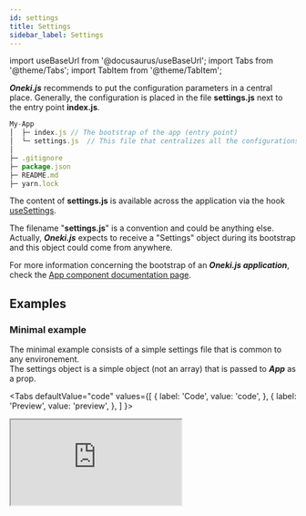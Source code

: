 ```yaml
---
id: settings
title: Settings
sidebar_label: Settings
---
```

import useBaseUrl from '@docusaurus/useBaseUrl';
import Tabs from '@theme/Tabs';
import TabItem from '@theme/TabItem';

***Oneki.js*** recommends to put the configuration parameters in a central place. Generally, the configuration is placed in the file **settings.js** next to the entry point **index.js**.

```javascript
My-App
│  ├─ index.js // The bootstrap of the app (entry point)
│  └─ settings.js  // This file that centralizes all the configurations
│
├─ .gitignore
├─ package.json
├─ README.md
├─ yarn.lock
```
The content of **settings.js** is available across the application via the hook [useSettings](../hooks/use-settings).

The filename "**settings.js**" is a convention and could be anything else. Actually, ***Oneki.js*** expects to receive a "Settings" object during its bootstrap and this object could come from anywhere.

For more information concerning the bootstrap of an ***Oneki.js application***, check the [App component documentation page](../components/app).

## Examples
### Minimal example
The minimal example consists of a simple settings file that is common to any environement.<br/>
The settings object is a simple object (not an array) that is passed to ***App*** as a prop.

<Tabs
  defaultValue="code"
  values={[
    { label: 'Code', value: 'code', },
    { label: 'Preview', value: 'preview', },
  ]
}>
<TabItem value="code">
  <iframe
    src="https://codesandbox.io/embed/onekijs-settings-minimal-rq4c5?fontsize=14&hidenavigation=1&module=%2Fsrc%2Fsettings.js&theme=dark&view=editor"
    style={{width:'100%', height:'470px', border:0, bordeRadius: '4px', overflow:'hidden'}}
    title="onekijs-basic-app"
    allow="geolocation; microphone; camera; midi; vr; accelerometer; gyroscope; payment; ambient-light-sensor; encrypted-media; usb"
    sandbox="allow-modals allow-forms allow-popups allow-scripts allow-same-origin" />
</TabItem>
<TabItem value="preview">
  <iframe
    src="https://codesandbox.io/embed/onekijs-settings-minimal-rq4c5?fontsize=14&hidenavigation=1&module=%2Fsrc%2Fsettings.js&theme=dark&view=preview"
    style={{width:'100%', height:'470px', border:0, bordeRadius: '4px', overflow:'hidden'}}
    title="onekijs-basic-app"
    allow="geolocation; microphone; camera; midi; vr; accelerometer; gyroscope; payment; ambient-light-sensor; encrypted-media; usb"
    sandbox="allow-modals allow-forms allow-popups allow-scripts allow-same-origin" />
</TabItem>
</Tabs>

### Multi environments example
This example shows how to manage settings in a multi environments setup.
<Tabs
  defaultValue="code"
  values={[
    { label: 'Code', value: 'code', },
    { label: 'Preview', value: 'preview', },
  ]
}>
<TabItem value="code">
  <iframe
    src="https://codesandbox.io/embed/onekijs-settings-5sc1k?fontsize=14&hidenavigation=1&module=%2Fsrc%2Fsettings.js&theme=dark&view=editor"
    style={{width:'100%', height:'1150px', border:0, bordeRadius: '4px', overflow:'hidden'}}
    title="onekijs-basic-app"
    allow="geolocation; microphone; camera; midi; vr; accelerometer; gyroscope; payment; ambient-light-sensor; encrypted-media; usb"
    sandbox="allow-modals allow-forms allow-popups allow-scripts allow-same-origin" />
</TabItem>
<TabItem value="preview">
  <iframe
    src="https://codesandbox.io/embed/onekijs-settings-5sc1k?fontsize=14&hidenavigation=1&module=%2Fsrc%2Fsettings.js&theme=dark&view=preview"
    style={{width:'100%', height:'1150px', border:0, bordeRadius: '4px', overflow:'hidden'}}
    title="onekijs-basic-app"
    allow="geolocation; microphone; camera; midi; vr; accelerometer; gyroscope; payment; ambient-light-sensor; encrypted-media; usb"
    sandbox="allow-modals allow-forms allow-popups allow-scripts allow-same-origin" />
</TabItem>
</Tabs>